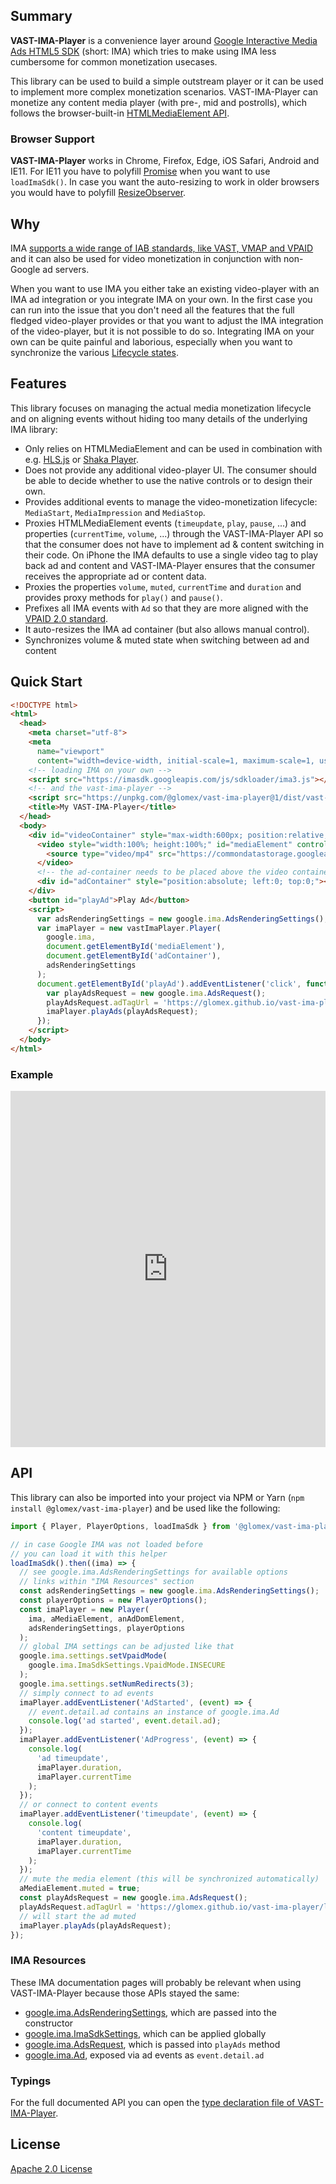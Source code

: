 ## Summary

**VAST-IMA-Player** is a convenience layer around [Google Interactive Media Ads HTML5 SDK](https://developers.google.com/interactive-media-ads/docs/sdks/html5) (short: IMA) which tries to make using IMA less cumbersome for common monetization usecases.

This library can be used to build a simple outstream player or it can be used to implement more complex monetization scenarios. VAST-IMA-Player can monetize any content media player (with pre-, mid and postrolls), which follows the browser-built-in [HTMLMediaElement API](https://developer.mozilla.org/en-US/docs/Web/API/HTMLMediaElement).

### Browser Support

**VAST-IMA-Player** works in Chrome, Firefox, Edge, iOS Safari, Android and IE11. For IE11 you have to polyfill [Promise](https://developer.mozilla.org/en-US/docs/Web/JavaScript/Reference/Global_Objects/Promise) when you want to use `loadImaSdk()`. In case you want the auto-resizing to work in older browsers you would have to polyfill [ResizeObserver](https://developer.mozilla.org/en-US/docs/Web/API/ResizeObserver).

## Why

IMA [supports a wide range of IAB standards, like VAST, VMAP and VPAID](https://developers.google.com/interactive-media-ads/docs/sdks/html5/compatibility#video-features-and-sdk-versions) and it can also be used for video monetization in conjunction with non-Google ad servers.

When you want to use IMA you either take an existing video-player with an IMA ad integration or you integrate IMA on your own. In the first case you can run into the issue that you don't need all the features that the full fledged video-player provides or that you want to adjust the IMA integration of the video-player, but it is not possible to do so. Integrating IMA on your own can be quite painful and laborious, especially when you want to synchronize the various [Lifecycle states](https://developers.google.com/interactive-media-ads/docs/sdks/html5/architecture#lifecycle).

## Features

This library focuses on managing the actual media monetization lifecycle and on aligning events without hiding too many details of the underlying IMA library:

* Only relies on HTMLMediaElement and can be used in combination with e.g. [HLS.js](https://github.com/video-dev/hls.js/) or [Shaka Player](https://github.com/google/shaka-player).
* Does not provide any additional video-player UI. The consumer should be able to decide whether to use the native controls or to design their own.
* Provides additional events to manage the video-monetization lifecycle: `MediaStart`, `MediaImpression` and `MediaStop`.
* Proxies HTMLMediaElement events (`timeupdate`, `play`, `pause`, ...) and properties (`currentTime`, `volume`, ...) through the VAST-IMA-Player API so that the consumer does not have to implement ad & content switching in their code. On iPhone the IMA defaults to use a single video tag to play back ad and content and VAST-IMA-Player ensures that the consumer receives the appropriate ad or content data.
* Proxies the properties `volume`, `muted`, `currentTime` and `duration` and provides proxy methods for `play()` and `pause()`.
* Prefixes all IMA events with `Ad` so that they are more aligned with the [VPAID 2.0 standard](https://www.iab.com/wp-content/uploads/2015/06/VPAID_2_0_Final_04-10-2012.pdf).
* It auto-resizes the IMA ad container (but also allows manual control).
* Synchronizes volume & muted state when switching between ad and content

## Quick Start

~~~html
<!DOCTYPE html>
<html>
  <head>
    <meta charset="utf-8">
    <meta
      name="viewport"
      content="width=device-width, initial-scale=1, maximum-scale=1, user-scalable=0">
    <!-- loading IMA on your own -->
    <script src="https://imasdk.googleapis.com/js/sdkloader/ima3.js"></script>
    <!-- and the vast-ima-player -->
    <script src="https://unpkg.com/@glomex/vast-ima-player@1/dist/vast-ima-player.umd.js"></script>
    <title>My VAST-IMA-Player</title>
  </head>
  <body>
    <div id="videoContainer" style="max-width:600px; position:relative;">
      <video style="width:100%; height:100%;" id="mediaElement" controls playsinline poster="https://peach.blender.org/wp-content/uploads/bbb-splash.png" preload="none">
        <source type="video/mp4" src="https://commondatastorage.googleapis.com/gtv-videos-bucket/sample/BigBuckBunny.mp4">
      </video>
      <!-- the ad-container needs to be placed above the video container -->
      <div id="adContainer" style="position:absolute; left:0; top:0;"></div>
    </div>
    <button id="playAd">Play Ad</button>
    <script>
      var adsRenderingSettings = new google.ima.AdsRenderingSettings();
      var imaPlayer = new vastImaPlayer.Player(
        google.ima,
        document.getElementById('mediaElement'),
        document.getElementById('adContainer'),
        adsRenderingSettings
      );
      document.getElementById('playAd').addEventListener('click', function() {
        var playAdsRequest = new google.ima.AdsRequest();
        playAdsRequest.adTagUrl = 'https://glomex.github.io/vast-ima-player/linear-ad.xml';
        imaPlayer.playAds(playAdsRequest);
      });
    </script>
  </body>
</html>
~~~

### Example

<iframe height="570" style="width: 100%;" scrolling="no" title="VAST-IMA-Player Playground" src="https://codepen.io/klipstein/embed/GRpwLXr?height=570&theme-id=light&default-tab=result" frameborder="no" allowtransparency="true" allowfullscreen="true">
  See the Pen <a href='https://codepen.io/klipstein/pen/GRpwLXr'>VAST-IMA-Player Playground</a> by Tobias von Klipstein
  (<a href='https://codepen.io/klipstein'>@klipstein</a>) on <a href='https://codepen.io'>CodePen</a>.
</iframe>

## API

This library can also be imported into your project via NPM or Yarn (`npm install @glomex/vast-ima-player`) and be used like the following:

~~~js
import { Player, PlayerOptions, loadImaSdk } from '@glomex/vast-ima-player';

// in case Google IMA was not loaded before
// you can load it with this helper
loadImaSdk().then((ima) => {
  // see google.ima.AdsRenderingSettings for available options
  // links within "IMA Resources" section
  const adsRenderingSettings = new google.ima.AdsRenderingSettings();
  const playerOptions = new PlayerOptions();
  const imaPlayer = new Player(
    ima, aMediaElement, anAdDomElement,
    adsRenderingSettings, playerOptions
  );
  // global IMA settings can be adjusted like that
  google.ima.settings.setVpaidMode(
    google.ima.ImaSdkSettings.VpaidMode.INSECURE
  );
  google.ima.settings.setNumRedirects(3);
  // simply connect to ad events
  imaPlayer.addEventListener('AdStarted', (event) => {
    // event.detail.ad contains an instance of google.ima.Ad
    console.log('ad started', event.detail.ad);
  });
  imaPlayer.addEventListener('AdProgress', (event) => {
    console.log(
      'ad timeupdate',
      imaPlayer.duration,
      imaPlayer.currentTime
    );
  });
  // or connect to content events
  imaPlayer.addEventListener('timeupdate', (event) => {
    console.log(
      'content timeupdate',
      imaPlayer.duration,
      imaPlayer.currentTime
    );
  });
  // mute the media element (this will be synchronized automatically)
  aMediaElement.muted = true;
  const playAdsRequest = new google.ima.AdsRequest();
  playAdsRequest.adTagUrl = 'https://glomex.github.io/vast-ima-player/linear-ad.xml';
  // will start the ad muted
  imaPlayer.playAds(playAdsRequest);
});
~~~

### IMA Resources

These IMA documentation pages will probably be relevant when using VAST-IMA-Player because those APIs stayed the same:

* [google.ima.AdsRenderingSettings](https://developers.google.com/interactive-media-ads/docs/sdks/html5/v3/reference/js/google.ima.AdsRenderingSettings), which are passed into the constructor
* [google.ima.ImaSdkSettings](https://developers.google.com/interactive-media-ads/docs/sdks/html5/v3/reference/js/google.ima.ImaSdkSettings), which can be applied globally
* [google.ima.AdsRequest](https://developers.google.com/interactive-media-ads/docs/sdks/html5/v3/reference/js/google.ima.AdsRequest), which is passed into `playAds` method
* [google.ima.Ad](https://developers.google.com/interactive-media-ads/docs/sdks/html5/v3/reference/js/google.ima.Ad), exposed via ad events as `event.detail.ad`

### Typings

For the full documented API you can open the [type declaration file of VAST-IMA-Player](https://unpkg.com/@glomex/vast-ima-player@1/dist/vast-ima-player.d.ts).

## License

[Apache 2.0 License](https://oss.ninja/apache-2.0-header/glomex)